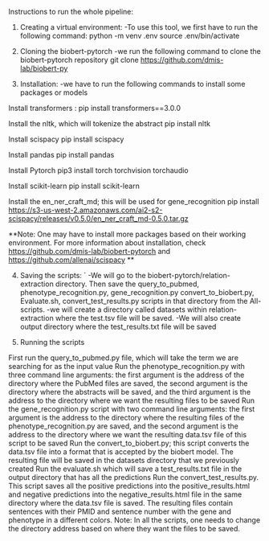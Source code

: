 Instructions to run the whole pipeline:

1. Creating a virtual environment: -To use this tool, we first have to run the following command: python -m venv .env source .env/bin/activate

2. Cloning the biobert-pytorch -we run the following command to clone the biobert-pytorch repository git clone https://github.com/dmis-lab/biobert-py

3. Installation: -we have to run the following commands to install some packages or models

Install transformers : pip install transformers==3.0.0

Install the nltk, which will tokenize the abstract pip install nltk

Install scispacy pip install scispacy

Install pandas pip install pandas

Install Pytorch pip3 install torch torchvision torchaudio

Install scikit-learn pip install scikit-learn

Install the en_ner_craft_md; this will be used for gene_recognition pip install https://s3-us-west-2.amazonaws.com/ai2-s2-scispacy/releases/v0.5.0/en_ner_craft_md-0.5.0.tar.gz

**Note: One may have to install more packages based on their working environment. For more information about installation, check https://github.com/dmis-lab/biobert-pytorch and https://github.com/allenai/scispacy **

4. Saving the scripts: ` -We will go to the biobert-pytorch/relation-extraction directory. Then save the query_to_pubmed, phenotype_recognition.py, gene_recognition.py convert_to_biobert.py, Evaluate.sh, convert_test_results.py scripts in that directory from the All-scripts. -we will create a directory called datasets within relation-extraction where the test.tsv file will be saved. -We will also create output directory where the test_results.txt file will be saved

5. Running the scripts

First run the query_to_pubmed.py file, which will take the term we are searching for as the input value
Run the phenotype_recognition.py with three command line arguments: the first argument is the address of the directory where the PubMed files are saved, the second argument is the directory where the abstracts will be saved, and the third argument is the address to the directory where we want the resulting files to be saved
Run the gene_recognition.py script with two command line arguments: the first argument is the address to the directory where the resulting files of the phenotype_recognition.py are saved, and the second argument is the address to the directory where we want the resulting data.tsv file of this script to be saved
Run the convert_to_biobert.py; this script converts the data.tsv file into a format that is accepted by the biobert model. The resulting file will be saved in the datasets directory that we previously created
Run the evaluate.sh which will save a test_results.txt file in the output directory that has all the predictions
Run the convert_test_results.py. This script saves all the positive predictions into the positive_results.html and negative predictions into the negative_results.html file in the same directory where the data.tsv file is saved. The resulting files contain sentences with their PMID and sentence number with the gene and phenotype in a different colors.
Note: In all the scripts, one needs to change the directory address based on where they want the files to be saved.
